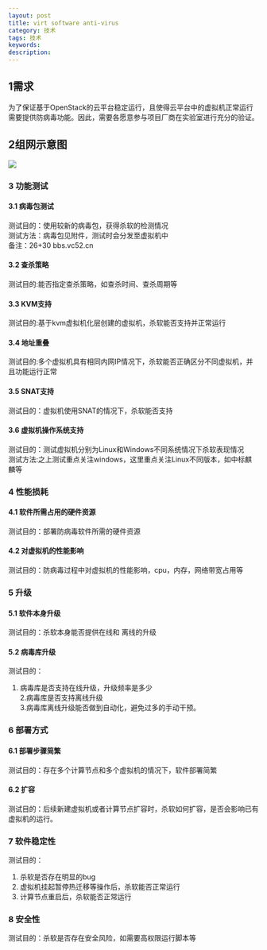 ```yaml
---
layout: post
title: virt software anti-virus 
category: 技术
tags: 技术
keywords: 
description: 
---
```


## 1需求 ##

为了保证基于OpenStack的云平台稳定运行，且使得云平台中的虚拟机正常运行  
需要提供防病毒功能。因此，需要各愿意参与项目厂商在实验室进行充分的验证。

## 2组网示意图 ##

![](http://i.imgur.com/yet2jGQ.png)

### 3	功能测试 ###

#### 3.1	病毒包测试 ####

测试目的：使用较新的病毒包，获得杀软的检测情况  
测试方法：病毒包见附件，测试时会分发至虚拟机中  
备注：26+30  bbs.vc52.cn

#### 3.2	查杀策略 ####

测试目的:能否指定查杀策略，如查杀时间、查杀周期等

#### 3.3	KVM支持 ####

测试目的:基于kvm虚拟机化层创建的虚拟机，杀软能否支持并正常运行

#### 3.4	地址重叠 ####

测试目的:多个虚拟机具有相同内网IP情况下，杀软能否正确区分不同虚拟机，并且功能运行正常

#### 3.5	SNAT支持 ####

测试目的：虚拟机使用SNAT的情况下，杀软能否支持

#### 3.6	虚拟机操作系统支持 ####

测试目的：测试虚拟机分别为Linux和Windows不同系统情况下杀软表现情况  
测试方法:之上测试重点关注windows，这里重点关注Linux不同版本，如中标麒麟等

### 4	性能损耗 ###

#### 4.1	软件所需占用的硬件资源 ####  

测试目的：部署防病毒软件所需的硬件资源  

#### 4.2	对虚拟机的性能影响 ####

测试目的：防病毒过程中对虚拟机的性能影响，cpu，内存，网络带宽占用等

### 5	升级 ###

#### 5.1	软件本身升级 ####

测试目的：杀软本身能否提供在线和 离线的升级

#### 5.2	病毒库升级 ####

测试目的：  
1. 病毒库是否支持在线升级，升级频率是多少  
2.病毒库是否支持离线升级  
3.病毒库离线升级能否做到自动化，避免过多的手动干预。  

### 6	部署方式 ###

#### 6.1	部署步骤简繁 #### 

测试目的：存在多个计算节点和多个虚拟机的情况下，软件部署简繁

#### 6.2	扩容 ####

测试目的：后续新建虚拟机或者计算节点扩容时，杀软如何扩容，是否会影响已有虚拟机的运行。

### 7	软件稳定性 ###

测试目的：  
1. 杀软是否存在明显的bug  
2. 虚拟机挂起暂停热迁移等操作后，杀软能否正常运行  
3. 计算节点重启后，杀软能否正常运行  

### 8	安全性 ###  

测试目的：杀软是否存在安全风险，如需要高权限运行脚本等
